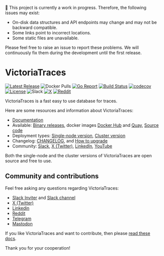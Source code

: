 🚧 This project is currently a work in progress. Therefore, the following issues may exist:
- On-disk data structures and API endpoints may change and may not be backward compatible.
- Some links point to incorrect locations.
- Some static files are unavailable.

Please feel free to raise an issue to report these problems. We will continuously fix them during the development until the first release.

# VictoriaTraces

[![Latest Release](https://img.shields.io/github/v/release/VictoriaMetrics/VictoriaTraces?sort=semver&label=&logo=github&labelColor=gray&color=gray&link=https%3A%2F%2Fgithub.com%2FVictoriaMetrics%2FVictoriaTraces%2Freleases%2Flatest)](https://github.com/VictoriaMetrics/VictoriaTraces/releases)
![Docker Pulls](https://img.shields.io/docker/pulls/victoriametrics/victoria-traces?label=&logo=docker&logoColor=white&labelColor=2496ED&color=2496ED&link=https%3A%2F%2Fhub.docker.com%2Fr%2Fvictoriametrics%2Fvictoria-traces)
[![Go Report](https://goreportcard.com/badge/github.com/VictoriaMetrics/VictoriaTraces?link=https%3A%2F%2Fgoreportcard.com%2Freport%2Fgithub.com%2FVictoriaMetrics%2FVictoriaTraces)](https://goreportcard.com/report/github.com/VictoriaMetrics/VictoriaTraces)
[![Build Status](https://github.com/VictoriaMetrics/VictoriaTraces/actions/workflows/main.yml/badge.svg?branch=master&link=https%3A%2F%2Fgithub.com%2FVictoriaMetrics%2FVictoriaTraces%2Factions)](https://github.com/VictoriaMetrics/VictoriaTraces/actions/workflows/main.yml)
[![codecov](https://codecov.io/gh/VictoriaMetrics/VictoriaTraces/branch/master/graph/badge.svg?link=https%3A%2F%2Fcodecov.io%2Fgh%2FVictoriaMetrics%2FVictoriaTraces)](https://app.codecov.io/gh/VictoriaMetrics/VictoriaTraces)
[![License](https://img.shields.io/github/license/VictoriaMetrics/VictoriaTraces?labelColor=green&label=&link=https%3A%2F%2Fgithub.com%2FVictoriaMetrics%2FVictoriaTraces%2Fblob%2Fmaster%2FLICENSE)](https://github.com/VictoriaMetrics/VictoriaTraces/blob/master/LICENSE)
![Slack](https://img.shields.io/badge/Join-4A154B?logo=slack&link=https%3A%2F%2Fslack.victoriametrics.com)
[![X](https://img.shields.io/twitter/follow/VictoriaMetrics?style=flat&label=Follow&color=black&logo=x&labelColor=black&link=https%3A%2F%2Fx.com%2FVictoriaMetrics)](https://x.com/VictoriaMetrics/)
[![Reddit](https://img.shields.io/reddit/subreddit-subscribers/VictoriaMetrics?style=flat&label=Join&labelColor=red&logoColor=white&logo=reddit&link=https%3A%2F%2Fwww.reddit.com%2Fr%2FVictoriaMetrics)](https://www.reddit.com/r/VictoriaMetrics/)

VictoriaTraces is a fast easy to use database for traces.

Here are some resources and information about VictoriaTraces:

- [Documentation](https://docs.victoriametrics.com/victoriatraces/)
- Available: [Binary releases](https://github.com/VictoriaMetrics/VictoriaTraces/releases/latest), docker images [Docker Hub](https://hub.docker.com/r/victoriametrics/victoria-traces/) and [Quay](https://quay.io/repository/victoriametrics/victoria-traces), [Source code](https://github.com/VictoriaMetrics/VictoriaTraces)
- Deployment types: [Single-node version](https://docs.victoriametrics.com/victoriatraces/), [Cluster version](https://docs.victoriametrics.com/victoriatraces/cluster/)
- Changelog: [CHANGELOG](https://docs.victoriametrics.com/victoriatraces/changelog/), and [How to upgrade](https://docs.victoriametrics.com/victoriatraces/#upgrading)
- Community: [Slack](https://slack.victoriametrics.com/), [X (Twitter)](https://x.com/VictoriaMetrics), [LinkedIn](https://www.linkedin.com/company/victoriametrics/), [YouTube](https://www.youtube.com/@VictoriaMetrics)

Both the single-node and the cluster versions of VictoriaTraces are open source and free to use.

## Community and contributions

Feel free asking any questions regarding VictoriaTraces:

* [Slack Inviter](https://slack.victoriametrics.com/) and [Slack channel](https://victoriametrics.slack.com/)
* [X (Twitter)](https://x.com/VictoriaMetrics/)
* [Linkedin](https://www.linkedin.com/company/victoriametrics/)
* [Reddit](https://www.reddit.com/r/VictoriaMetrics/)
* [Telegram](https://t.me/VictoriaTraces)
* [Mastodon](https://mastodon.social/@victoriametrics/)

If you like VictoriaTraces and want to contribute, then please [read these docs](https://docs.victoriametrics.com/victoriametrics/contributing/).

Thank you for your cooperation!
